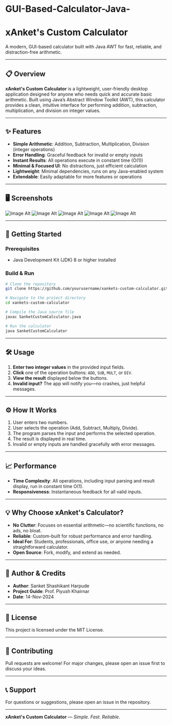 # GUI-Based-Calculator-Java-

# xAnket's Custom Calculator

A modern, GUI-based calculator built with Java AWT for fast, reliable, and distraction-free arithmetic.

---

## 📋 Overview

**xAnket's Custom Calculator** is a lightweight, user-friendly desktop application designed for anyone who needs quick and accurate basic arithmetic. Built using Java’s Abstract Window Toolkit (AWT), this calculator provides a clean, intuitive interface for performing addition, subtraction, multiplication, and division on integer values.

---

## ✨ Features

- **Simple Arithmetic**: Addition, Subtraction, Multiplication, Division (integer operations)
- **Error Handling**: Graceful feedback for invalid or empty inputs
- **Instant Results**: All operations execute in constant time (O(1))
- **Minimal & Focused UI**: No distractions, just efficient calculation
- **Lightweight**: Minimal dependencies, runs on any Java-enabled system
- **Extendable**: Easily adaptable for more features or operations

---

## 🖥️ Screenshots

 ![Image Alt](https://github.com/sankuuu/GUI-Based-Calculator-Java-/blob/7ed53bc4540c8906cefca9f56492ec9254348deb/SS1.PNG)
 ![Image Alt](https://github.com/sankuuu/GUI-Based-Calculator-Java-/blob/5478b942564c5c8dc6bfd85bc66b26723be026c0/SS2.PNG)
 ![Image Alt](https://github.com/sankuuu/GUI-Based-Calculator-Java-/blob/5478b942564c5c8dc6bfd85bc66b26723be026c0/SS3.PNG)
 ![Image Alt](https://github.com/sankuuu/GUI-Based-Calculator-Java-/blob/5478b942564c5c8dc6bfd85bc66b26723be026c0/SS4.PNG)
 ![Image Alt](https://github.com/sankuuu/GUI-Based-Calculator-Java-/blob/5478b942564c5c8dc6bfd85bc66b26723be026c0/Slogo.ico)

---

## 🚀 Getting Started

### Prerequisites

- Java Development Kit (JDK) 8 or higher installed

### Build & Run

```bash
# Clone the repository
git clone https://github.com/yourusername/xankets-custom-calculator.git

# Navigate to the project directory
cd xankets-custom-calculator

# Compile the Java source file
javac SanketCustomCalculator.java

# Run the calculator
java SanketCustomCalculator
```

---

## 🛠️ Usage

1. **Enter two integer values** in the provided input fields.
2. **Click** one of the operation buttons: `ADD`, `SUB`, `MULT`, or `DIV`.
3. **View the result** displayed below the buttons.
4. **Invalid input?** The app will notify you—no crashes, just helpful messages.

---

## ⚙️ How It Works

1. User enters two numbers.
2. User selects the operation (Add, Subtract, Multiply, Divide).
3. The program parses the input and performs the selected operation.
4. The result is displayed in real time.
5. Invalid or empty inputs are handled gracefully with error messages.

---

## 📈 Performance

- **Time Complexity**: All operations, including input parsing and result display, run in constant time O(1).
- **Responsiveness**: Instantaneous feedback for all valid inputs.

---

## 💡 Why Choose xAnket's Calculator?

- **No Clutter**: Focuses on essential arithmetic—no scientific functions, no ads, no bloat.
- **Reliable**: Custom-built for robust performance and error handling.
- **Ideal For**: Students, professionals, office use, or anyone needing a straightforward calculator.
- **Open Source**: Fork, modify, and extend as needed.

---

## 👤 Author & Credits

- **Author**: Sanket Shashikant Harpude  
- **Project Guide**: Prof. Piyush Khairnar  
- **Date**: 14-Nov-2024

---

## 📄 License

This project is licensed under the MIT License.

---

## 🙌 Contributing

Pull requests are welcome! For major changes, please open an issue first to discuss your ideas.

---

## 📞 Support

For questions or suggestions, please open an issue in the repository.

---

**xAnket's Custom Calculator** — _Simple. Fast. Reliable._
